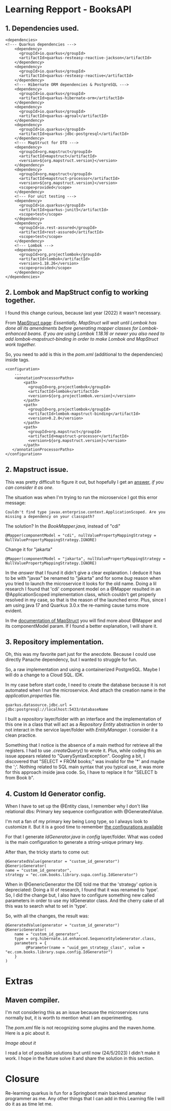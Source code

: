 # Learning Repport - BooksAPI

## 1. Dependencies used.
```
<dependencies>
<!--- Quarkus dependencies --->
    <dependency>
      <groupId>io.quarkus</groupId>
      <artifactId>quarkus-resteasy-reactive-jackson</artifactId>
    </dependency>
    <dependency>
      <groupId>io.quarkus</groupId>
      <artifactId>quarkus-resteasy-reactive</artifactId>
    </dependency>
    <!--- Hibernate ORM dependencies & PostgreSQL --->
    <dependency>
      <groupId>io.quarkus</groupId>
      <artifactId>quarkus-hibernate-orm</artifactId>
    </dependency>
    <dependency>
      <groupId>io.quarkus</groupId>
      <artifactId>quarkus-agroal</artifactId>
    </dependency>
    <dependency>
      <groupId>io.quarkus</groupId>
      <artifactId>quarkus-jdbc-postgresql</artifactId>
    </dependency>
    <!--- MapStruct for DTO --->
    <dependency>
      <groupId>org.mapstruct</groupId>
      <artifactId>mapstruct</artifactId>
      <version>${org.mapstruct.version}</version>
    </dependency>
    <dependency>
      <groupId>org.mapstruct</groupId>
      <artifactId>mapstruct-processor</artifactId>
      <version>${org.mapstruct.version}</version>
      <scope>provided</scope>
    </dependency>
    <!--- For unit testing --->
    <dependency>
      <groupId>io.quarkus</groupId>
      <artifactId>quarkus-junit5</artifactId>
      <scope>test</scope>
    </dependency>
    <dependency>
      <groupId>io.rest-assured</groupId>
      <artifactId>rest-assured</artifactId>
      <scope>test</scope>
    </dependency>
    <!--- Lombok --->
    <dependency>
      <groupId>org.projectlombok</groupId>
      <artifactId>lombok</artifactId>
      <version>1.18.26</version>
      <scope>provided</scope>
    </dependency>
</dependencies>
```

## 2. Lombok and MapStruct config to working together.
I found this change curious, because last year (2022) it wasn't necessary. 

From [MapStruct page](https://mapstruct.org/faq/#Can-I-use-MapStruct-together-with-Project-Lombok): 
_Essentially, MapStruct will wait until Lombok has done all its amendments before generating mapper classes for Lombok-enhanced beans.
If you are using Lombok 1.18.16 or newer you also need to add lombok-mapstruct-binding in order to make Lombok and MapStruct work together._

So, you need to add is this in the _pom.xml_ (additional to the dependencies) inside <configuration/> tags.
```
<configuration>
    ...
    <annotationProcessorPaths>
        <path>
          <groupId>org.projectlombok</groupId>
          <artifactId>lombok</artifactId>
          <version>${org.projectlombok.version}</version>
        </path>
        <path>
          <groupId>org.projectlombok</groupId>
          <artifactId>lombok-mapstruct-binding</artifactId>
          <version>0.2.0</version>
        </path>
        <path>
          <groupId>org.mapstruct</groupId>
          <artifactId>mapstruct-processor</artifactId>
          <version>${org.mapstruct.version}</version>
        </path>
   </annotationProcessorPaths>
</configuration>
```

## 2. Mapstruct issue.
This was pretty difficult to figure it out, but hopefully I get an [answer](https://github.com/quarkusio/quarkus/issues/32983.), _if you can consider it as one_.

The situation was when I'm trying to run the microservice I got this error message:

```
Couldn't find type javax.enterprise.context.ApplicationScoped. Are you missing a dependency on your classpath?
```

The solution? In the _BookMapper.java_, instead of "cdi"

```
@Mapper(componentModel = "cdi", nullValuePropertyMappingStrategy = NullValuePropertyMappingStrategy.IGNORE)
```

Change it for "jakarta"

```
@Mapper(componentModel = "jakarta", nullValuePropertyMappingStrategy = NullValuePropertyMappingStrategy.IGNORE)
```

In the _answer_ that I found it didn't give a clear explanation. I deduce it has to be with "javax" be renamed to "jakarta" and for some
_bug_ reason when you tried to launch the microservice it looks for the old name. Doing a lil research I found that 'cdi' component model 
on a @Mapper resulted in an @ApplicationScoped implementation class, which couldn't get properly resolved in my case, so that is the reason 
of the launched error. Plus, since I am using java 17 and Quarkus 3.0.x the re-naming cause turns more evident. 

In the [documentation of MapStruct](https://mapstruct.org/documentation/stable/reference/html/#configuration-options) you will find more about @Mapper and its componentModel param.
If I found a better explanation, I will share it.

## 3. Repository implementation.
Oh, this was my favorite part just for the anecdote. Because I could use directly Panache dependency, but I wanted to struggle for fun. 

So, a raw implementation and using a containerized PostgreSQL. Maybe I will do a change to a Cloud SQL. IDK.

In my case before start code, I need to create the database because it is not automated when I run the microservice. And attach the creation name in the
_application.properties_ file.

```
quarkus.datasource.jdbc.url = jdbc:postgresql://localhost:5433/databaseName
```

I built a _repository_ layer/folder with an interface and the implementation of this one in a class that will act as a _Repository Entity_ abstraction in
order to not interact in the service layer/folder with _EntityManager_. I consider it a clean practice.

Something that I notice is the absence of a main method for retrieve all the registers. I had to use _.createQuery()_ to wrote it. Plus, while coding this
an issue appears related to "QuerySyntaxException". Googling a bit, I discovered that "SELECT * FROM books;" was invalid for the '*' and maybe the ';'. 
Nothing related to SQL main syntax that you typical use, it was more for this approach inside java code. So, I have to replace it for "SELECT b from Book b".

## 4. Custom Id Generator config.
When I have to set up the @Entity class, I remember why I don't like relational dbs: Primary key sequence configuration with @GeneratedValue.

I'm not a fan of my primary key being Long type, so I always look to customize it. But it is a good time to remember [the configurations available](https://www.baeldung.com/hibernate-identifiers)

For that I generate _IdGenerator.java_ in _config_ layer/folder. What was coded is the main configuration to generate a string-unique primary key.

After than, the tricky starts to come out:

```
@GeneratedValue(generator = "custom_id_generator")
@GenericGenerator(
name = "custom_id_generator",
strategy = "ec.com.books.library.supa.config.IdGenerator")
```

When in @GenericGenerator the IDE told me that the 'strategy' option is depreciated: Doing a lil of research, I found that it was renamed to 'type'. So, 
I did the change but, I also have to configure something new called parameters in order to use my IdGenerator class. And the cherry cake of all this was to
search what to set in 'type'.

So, with all the changes, the result was:

```
@GeneratedValue(generator = "custom_id_generator")
@GenericGenerator(
    name = "custom_id_generator",
    type = org.hibernate.id.enhanced.SequenceStyleGenerator.class,
    parameters = {
         @Parameter(name = "uuid_gen_strategy_class", value = "ec.com.books.library.supa.config.IdGenerator")
    }
)
```

# Extras
## Maven compiler.
I'm not considering this as an issue because the microservices runs normally 
but, it is worth to mention what I am experimenting. 

The _pom.xml_ file is not recognizing some plugins and the maven.home. Here is a pic about it.

_Image about it_

I read a lot of possible solutions but until now (24/5/2023) I didn't make it work. I hope in the future solve it and
share the solution in this section.

# Closure
Re-learning quarkus is fun for a Springboot main backend amateur programmer as me. Any other things that I can add in this Learning file I will do it as
as time let me.